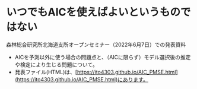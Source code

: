 # いつでもAICを使えばよいというものではない

森林総合研究所北海道支所オープンセミナー（2022年6月7日）での発表資料

- AICを予測以外に使う場合の問題点と、（AICに限らず）モデル選択後の推定や検定により生じる問題について。
- 発表ファイル(HTML)は、[https://ito4303.github.io/AIC_PMSE.html](https://ito4303.github.io/AIC_PMSE.html)にあります。
